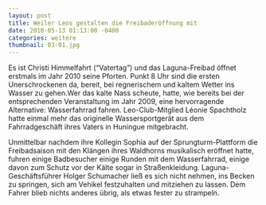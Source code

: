 ```yaml
---
layout: post
title: Weiler Leos gestalten die Freibaderöffnung mit
date: 2010-05-13 01:13:00 -0400
categories: weitere
thumbnail: 03-01.jpg
---
```

Es ist Christi Himmelfahrt (“Vatertag”) und das Laguna-Freibad öffnet erstmals im Jahr 2010 seine Pforten. Punkt 8 Uhr sind die ersten Unerschrockenen da, bereit, bei regnerischem und kaltem Wetter ins Wasser zu gehen.Wer das kalte Nass scheute, hatte, wie bereits bei der entsprechenden Veranstaltung im Jahr 2009, eine hervorragende Alternative: Wasserfahrrad fahren. Leo-Club-Mitglied Léonie Spachtholz hatte einmal mehr das originelle Wassersportgerät aus dem Fahrradgeschäft ihres Vaters in Huningue mitgebracht.

Unmittelbar nachdem ihre Kollegin Sophia auf der Sprungturm-Plattform die Freibadsaison mit den Klängen ihres Waldhorns musikalisch eröffnet hatte, fuhren einige Badbesucher einige Runden mit dem Wasserfahrrad, einige davon zum Schutz vor der Kälte sogar in Straßenkleidung. Laguna-Geschäftsführer Holger Schumacher ließ es sich nicht nehmen, ins Becken zu springen, sich am Vehikel festzuhalten und mitziehen zu lassen. Dem Fahrer blieb nichts anderes übrig, als etwas fester zu strampeln.